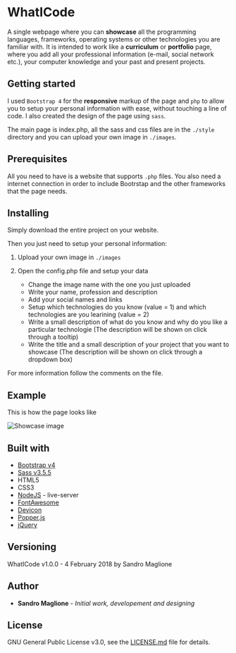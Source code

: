 # WhatICode
A single webpage where you can **showcase** all the programming languages, frameworks, operating systems or other technologies you are familiar with. It is intended to work like a **curriculum** or **portfolio** page, where you add all your professional information (e-mail, social network etc.), your computer knowledge and your past and present projects.
## Getting started
I used `Bootstrap 4` for the **responsive** markup of the page and `php` to allow you to setup your personal information with ease, without touching a line of code. I also created the design of the page using `sass`.

The main page is index.php, all the sass and css files are in the `./style` directory and you can upload your own image in `./images`.

## Prerequisites
All you need to have is a website that supports `.php` files. You also need a internet connection in order to include Bootrstap and the other frameworks that the page needs.

## Installing
Simply download the entire project on your website.

Then you just need to setup your personal information:

1. Upload your own image in `./images`

2. Open the config.php file and setup your data
   - Change the image name with the one you just uploaded
   - Write your name, profession and description
   - Add your social names and links
   - Setup which technologies do you know (value = 1) and which technologies are you learining (value = 2)
   - Write a small description of what do you know and why do you like a particular technologie (The description will be shown on click through a tooltip)
   - Write the title and a small description of your project that you want to showcase (The description will be shown on click through a dropdown box)
   
   
For more information follow the comments on the file.

## Example
This is how the page looks like

![Showcase image](http://www.cmprogrammers.com/images/WhatICode-Screen1.png)


## Built with
- [Bootstrap v4](https://getbootstrap.com/)
- [Sass v3.5.5](https://sass-lang.com/)
- HTML5
- CSS3
- [NodeJS](https://nodejs.org) - live-server
- [FontAwesome](https://fontawesome.com/)
- [Devicon](http://konpa.github.io/devicon/)
- [Popper.js](https://popper.js.org/)
- [jQuery](https://jquery.com/)

## Versioning
WhatICode v1.0.0 - 4 February 2018 by Sandro Maglione

## Author
- **Sandro Maglione** - *Initial work, developement and designing*

## License
GNU General Public License v3.0, see the [LICENSE.md](https://github.com/LassSandro/WhatICode/blob/master/LICENSE) file for details.


